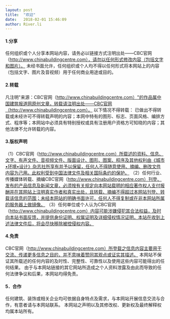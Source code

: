 ```yaml
---
layout: post
title:  "欢迎"
date:   2018-02-01 15:46:09
author: River.li
---
```

#### 1.分享
任何组织或个人分享本网站内容，请务必以链接方式注明出处——CBC官网（http://www.chinabuildingcentre.com），请勿以任何形式修改内容（包括文字和图片）。
未经书面允许，任何组织或个人均不得以任何形式将本网站上的内容（包括文字、图片及音视频）用于任何商业用途或目的。

#### 2.转载
凡注明"来源：CBC官网（http://www.chinabuildingcentre.com）"的作品属中国建筑报道网原创文章，转载请注明出处——CBC官网（http://www.chinabuildingcentre.com）。
以下情况不得转载：
已做出不得转载或未经许可不得转载声明的内容；本网中特有的图形、标志、页面风格、编排方式、程序等；本网站中必须具有特别授权或具有注册用户资格方可知晓的内容；其他法律不允许转载的内容。

#### 3.版权声明
（1）CBC官网（http://www.chinabuildingcentre.com）所载述的资料、信息、文字、有声文件、音视频文件、版面设计、图形、图案、程序及其他权利由《城市•环境•设计》杂志社所享有并予以保留，任何人不得随意使用、摘编、删改文件内容为己用。此权利受到中国法律文件及相关国际条约的保护。
（2）任何行业、传播媒体转载、摘编CBC官网（http://www.chinabuildingcentre.com）刊登、发布的产品信息及新闻文章，必须按有关规定向本网站载明的相应著作权人支付报酬并在其网站上注明真实作者和真实出处，且转载、摘编不得超过本网站刊登、转载该信息的范围；未经本网站的明确书面许可，任何人不得复制或在非本网站所属的服务器上做镜像。
（3）任何单位或个人认为CBC官网（http://www.chinabuildingcentre.com）内容可能涉嫌侵犯其合法权益，及时向本站书面反馈，并提供身份证明、权属证明及详细侵权情况证明，本站在收到上述法律文件后，将会尽快移除被控侵权内容。

#### 4.免责
CBC官网（http://www.chinabuildingcentre.com）所登载之信息内容主要用于交流、传递更多信息之目的，并不意味着赞同其观点或证实其描述。
本网站不保证其所载述的任何内容的及时性、完整性、可靠性以及使用这些内容可能得出的任何结果。
由于与本网站链接的其它网站所造成之个人资料泄露及由此而导致的任何法律争议和后果，本网站均得免责。

#### 5．合作
任何建筑、装饰或相关企业均可依据自身特点及需求，与本网站开展信息交流与合作，有意者请与本网站联系。
本网站之声明以及其修改权、更新权及最终解释权均属本站所有。

[site]:      https://riverlet-li.github.io/
[github]:    https://github.com/Riverlet-li
